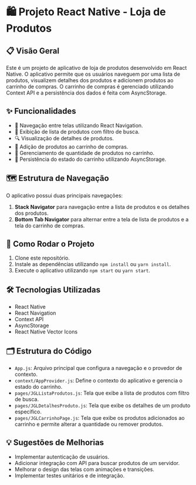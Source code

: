 
# 🛍️ Projeto React Native - Loja de Produtos

## 📋 Visão Geral
Este é um projeto de aplicativo de loja de produtos desenvolvido em React Native. O aplicativo permite que os usuários naveguem por uma lista de produtos, visualizem detalhes dos produtos e adicionem produtos ao carrinho de compras. O carrinho de compras é gerenciado utilizando Context API e a persistência dos dados é feita com AsyncStorage.

## ✨ Funcionalidades
- 🧭 Navegação entre telas utilizando React Navigation.
- 📜 Exibição de lista de produtos com filtro de busca.
- 🔍 Visualização de detalhes de produtos.
- 🛒 Adição de produtos ao carrinho de compras.
- 🔢 Gerenciamento de quantidade de produtos no carrinho.
- 💾 Persistência do estado do carrinho utilizando AsyncStorage.

## 🗺️ Estrutura de Navegação
O aplicativo possui duas principais navegações:
1. **Stack Navigator** para navegação entre a lista de produtos e os detalhes dos produtos.
2. **Bottom Tab Navigator** para alternar entre a tela de lista de produtos e a tela do carrinho de compras.

## 🚀 Como Rodar o Projeto
1. Clone este repositório.
2. Instale as dependências utilizando `npm install` ou `yarn install`.
3. Execute o aplicativo utilizando `npm start` ou `yarn start`.

## 🛠️ Tecnologias Utilizadas
- React Native
- React Navigation
- Context API
- AsyncStorage
- React Native Vector Icons

## 🗂️ Estrutura do Código
- `App.js`: Arquivo principal que configura a navegação e o provedor de contexto.
- `context/AppProvider.js`: Define o contexto do aplicativo e gerencia o estado do carrinho.
- `pages/JGLListaProdutos.js`: Tela que exibe a lista de produtos com filtro de busca.
- `pages/JGLDetalhesProduto.js`: Tela que exibe os detalhes de um produto específico.
- `pages/JGLCarrinhoPage.js`: Tela que exibe os produtos adicionados ao carrinho e permite alterar a quantidade ou remover produtos.

## 💡 Sugestões de Melhorias
- Implementar autenticação de usuários.
- Adicionar integração com API para buscar produtos de um servidor.
- Melhorar o design das telas com animações e transições.
- Implementar testes unitários e de integração.
